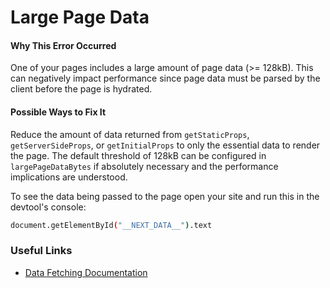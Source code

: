 # Large Page Data

#### Why This Error Occurred

One of your pages includes a large amount of page data (>= 128kB). This can negatively impact performance since page data must be parsed by the client before the page is hydrated.

#### Possible Ways to Fix It

Reduce the amount of data returned from `getStaticProps`, `getServerSideProps`, or `getInitialProps` to only the essential data to render the page. The default threshold of 128kB can be configured in `largePageDataBytes` if absolutely necessary and the performance implications are understood.

To see the data being passed to the page open your site and run this in the devtool's console:

```sh
document.getElementById("__NEXT_DATA__").text
```

### Useful Links

- [Data Fetching Documentation](https://nextjs.org/docs/basic-features/data-fetching/overview)
